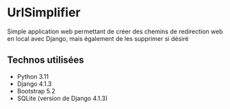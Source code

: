 # UrlSimplifier
Simple application web permettant de créer des chemins de redirection web en local avec Django, mais également de les supprimer si désiré

## Technos utilisées
- Python 3.11
- Django 4.1.3
- Bootstrap 5.2
- SQLite (version de Django 4.1.3)
